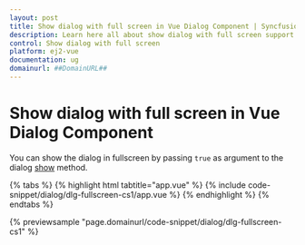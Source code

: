 ```yaml
---
layout: post
title: Show dialog with full screen in Vue Dialog Component | Syncfusion
description: Learn here all about show dialog with full screen support in Syncfusion Essential Vue Dialog component, it's elements and more.
control: Show dialog with full screen 
platform: ej2-vue
documentation: ug
domainurl: ##DomainURL##
---
```


# Show dialog with full screen in Vue Dialog Component

You can show the dialog in fullscreen by passing `true` as argument to the dialog [show](https://ej2.syncfusion.com/vue/documentation/api/dialog/#show) method.

{% tabs %}
{% highlight html tabtitle="app.vue" %}
{% include code-snippet/dialog/dlg-fullscreen-cs1/app.vue %}
{% endhighlight %}
{% endtabs %}
        
{% previewsample "page.domainurl/code-snippet/dialog/dlg-fullscreen-cs1" %}